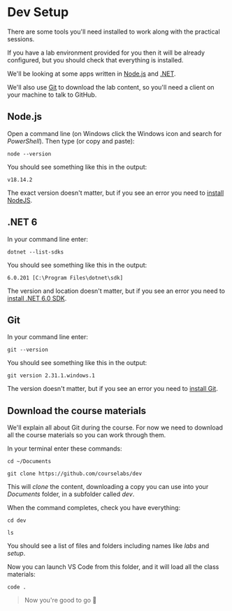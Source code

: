 # Dev Setup

There are some tools you'll need installed to work along with the practical sessions.

If you have a lab environment provided for you then it will be already configured, but you should check that everything is installed.

We'll be looking at some apps written in [Node.js](https://nodejs.org/en/) and [.NET](https://dotnet.microsoft.com/en-us/download).

We'll also use [Git](https://git-scm.com) to download the lab content, so you'll need a client on your machine to talk to GitHub.


## Node.js

Open a command line (on Windows click the Windows icon and search for _PowerShell_). Then type (or copy and paste):

```
node --version
```

You should see something like this in the output:

```
v18.14.2
```

The exact version doesn't matter, but if you see an error you need to [install NodeJS](https://nodejs.org/en/).

## .NET 6

In your command line enter:

```
dotnet --list-sdks
```
You should see something like this in the output:

```
6.0.201 [C:\Program Files\dotnet\sdk]
```

The version and location doesn't matter, but if you see an error you need to [install .NET 6.0 SDK](https://dotnet.microsoft.com/en-us/download).

## Git


In your command line enter:

```
git --version
```
You should see something like this in the output:

```
git version 2.31.1.windows.1
```

The version doesn't matter, but if you see an error you need to [install Git](https://git-scm.com/downloads).


## Download the course materials

We'll explain all about Git during the course. For now we need to download all the course materials so you can work through them.

In your terminal enter these commands:

```
cd ~/Documents

git clone https://github.com/courselabs/dev
```

This will _clone_ the content, downloading a copy you can use into your _Documents_ folder, in a subfolder called _dev_.

When the command completes, check you have everything:

```
cd dev

ls
```

You should see a list of files and folders including names like _labs_ and _setup_.

Now you can launch VS Code from this folder, and it will load all the class materials:

```
code .
```

> Now you're good to go 🚀